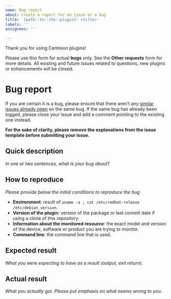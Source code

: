 ```yaml
---
name: Bug report
about: Create a report for an issue or a bug
title: '[path::to::the::plugin]: <title>'
labels: ''
assignees: ''

---
```


Thank you for using Centreon plugins!

Please use this form for actual **bugs** only. See the **Other requests** form for more details.
All existing and future issues related to questions, new plugins or enhancements will be closed.

# Bug report

If you are certain it is a bug, please ensure that there aren't any [similar issues already open](https://github.com/centreon/centreon-plugins/issues) on the same bug. 
If the same bug has already been logged, please close your issue and add a comment pointing to the existing one instead.

**For the sake of clarity, please remove the explanations from the issue template before submitting your issue.**

## Quick description

*In one or two sentences, what is your bug about?*

## How to reproduce

*Please provide below the initial conditions to reproduce the bug*

- **Environment**: result of `uname -a ; cat /etc/redhat-release /etc/debian_version`.
- **Version of the plugin**: version of the package or last commit date if using a clone of this repository.
- **Information about the monitored resource**: the exact model and version of the device, software or product you are trying to monitor.
- **Command line**: the command line that is used.

## Expected result

*What you were expecting to have as a result (output, exit return).*

## Actual result

*What you actually got. Please put emphasis on what seems wrong to you.*
